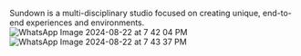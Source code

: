 <!-- About Sundown Studio -->

Sundown is a multi-disciplinary studio focused on creating unique, end-to-end experiences and environments.![WhatsApp Image 2024-08-22 at 7 42 04 PM](https://github.com/user-attachments/assets/2cb34dd3-3a2d-47a1-8088-ab680fe27659)
![WhatsApp Image 2024-08-22 at 7 43 37 PM](https://github.com/user-attachments/assets/fb76c80a-9493-4841-acfd-f2e3db7bcd30)
